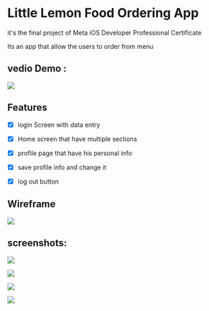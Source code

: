  # Little Lemon Food Ordering App
it's the final project of Meta iOS Developer Professional Certificate

Its an app that allow the users to order from menu 


## vedio Demo : 



<img src="https://github.com/Ayman-Naim/little-Lemon/blob/main/screen/deom.gif">


## Features
 - [x] login Screen with data entry
 - [x] Home screen that have multiple sections
 - [x] profile page that have his personal info
 - [x] save profile info and change it
 - [x] log out button


## Wireframe
![](screen/Wirefrane.png)

## screenshots:


![](screen/login.png)


![](screen/home.png)


![](screen/Detailed.png)


![](screen/userpage.png)




